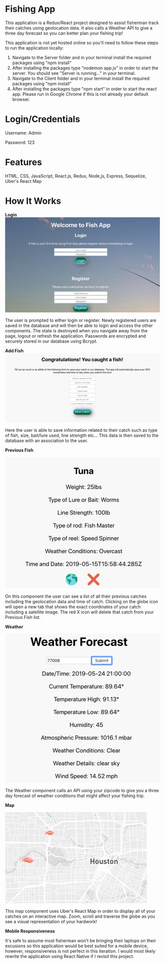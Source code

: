 # Fishing App
This application is a Redux/React project designed to assist fisherman track their catches using geolocation data. It also calls a Weather API to give a three day forecast so you can better plan your fishing trip!

This application is not yet hosted online so you'll need to follow these steps to run the application locally:

1) Navigate to the Server folder and in your terminal install the required packages using "npm install"
2) After installing the packages type "nodemon app.js" in order to start the server. You should see "Server is running..." in your terminal.
3) Navigate to the Client folder and in your terminal install the required packages using "npm install"
4) After installing the packages type "npm start" in order to start the react app. Please run in Google Chrome if this is not already your default browser.

# Login/Credentials

Username: Admin

Password: 123


# Features
HTML, CSS, JavaScript, React.js, Redux, Node,js, Express, Sequelize, Uber's React Map

# How It Works
**Login**
<img src="Images/Login.png"/>

<p>The user is prompted to either login or register. Newly registered users are saved in the database and will then be able to login and access the other components. The state is destroyed when you navigate away from the page, logout or refresh the application. Passwords are encrypted and securely stored in our database using Bcrypt.</p>

**Add Fish**
<img src="Images/Fish.png"/>

<p>Here the user is able to save information related to their catch such as type of fish, size, bait/lure used, line strength etc... This data is then saved to the database with an association to the user.</p>
 
**Previous Fish**

<img src="Images/Previous.png"/>

<p> On this component the user can see a list of all their previous catches including the geolocation data and time of catch. Clicking on the globe icon will open a new tab that shows the exact coordinates of your catch including a satellite image. The red X icon will delete that catch from your Previous Fish list.</p>

**Weather**

<img src="Images/Weather.png"/>

<p>The Weather component calls an API using your zipcode to give you a three day forecast of weather conditions that might affect your fishing trip.</p>

**Map**

<img src="Images/Map.png"/>

<p>This map component uses Uber's React Map in order to display all of your catches on an interactive map. Zoom, scroll and traverse the globe as you see a visual representation of your hardwork!</p>

**Mobile Responsiveness**

<p>It's safe to assume most fisherman won't be bringing their laptops on their excusions so this application would be best suited for a mobile device, however, responsiveness is not perfect in this iteration. I would most likely rewrite the application using React Native if I revisit this project.</p>
